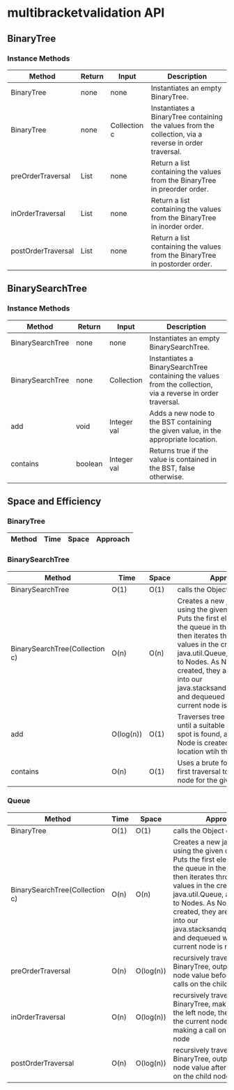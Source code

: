 # multibracketvalidation API

## BinaryTree

### Instance Methods

| Method | Return | Input | Description |
| --- | --- | --- | --- |
|BinaryTree<T>|none|none|Instantiates an empty BinaryTree.
|BinaryTree<T>|none|Collection<T> c|Instantiates a BinaryTree containing the values from the collection, via a reverse in order traversal.
|preOrderTraversal|List<T>|none|Return a list containing the values from the BinaryTree in preorder order.
|inOrderTraversal|List<T>|none|Return a list containing the values from the BinaryTree in inorder order.
|postOrderTraversal|List<T>|none|Return a list containing the values from the BinaryTree in postorder order.

## BinarySearchTree

### Instance Methods

| Method | Return | Input | Description |
| --- | --- | --- | --- |
|BinarySearchTree|none|none|Instantiates an empty BinarySearchTree.
|BinarySearchTree|none|Collection<Integer>|Instantiates a BinarySearchTree containing the values from the collection, via a reverse in order traversal.
|add|void|Integer val|Adds a new node to the BST containing the given value, in the appropriate location.
|contains|boolean|Integer val|Returns true if the value is contained in the BST, false otherwise.



## Space and Efficiency

### BinaryTree

| Method | Time | Space | Approach
| --- | --- | --- | ---


### BinarySearchTree

| Method | Time | Space | Approach
| --- | --- | --- | ---
|BinarySearchTree|O(1)|O(1)|calls the Object constructor
|BinarySearchTree(Collection<Integer> c)|O(n)|O(n)| Creates a new java.util.Queue using the given collection. Puts the first element from the queue in the root Node<Integer>, then iterates through the values in the created java.util.Queue, adding them to Nodes. As Nodes are created, they are enqueued into our java.stacksandqueues.Queue, and dequeued when a new current node is required.
|add|O(log(n))|O(1)|Traverses tree with >= and < until a suitable empty Node spot is found, and a new Node is created in that location wtih the given value
|contains|O(n)|O(1)|Uses a brute force breadth-first traversal to search every node for the given value.

### Queue

| Method | Time | Space | Approach
| --- | --- | --- | ---
|BinaryTree|O(1)|O(1)|calls the Object constructor
|BinarySearchTree(Collection<Integer> c)|O(n)|O(n)| Creates a new java.util.Queue using the given collection. Puts the first element from the queue in the root Node<Integer>, then iterates through the values in the created java.util.Queue, adding them to Nodes. As Nodes are created, they are enqueued into our java.stacksandqueues.Queue, and dequeued when a new current node is required.
|preOrderTraversal|O(n)|O(log(n))|recursively traverses the BinaryTree, outputting the node value before making calls on the child nodes
|inOrderTraversal|O(n)|O(log(n))|recursively traverses the BinaryTree, making a call on the left node, then outputting the current node's value, then making a call on the right node
|postOrderTraversal|O(n)|O(log(n))|recursively traverses the BinaryTree, outputting the node value after making calls on the child nodes